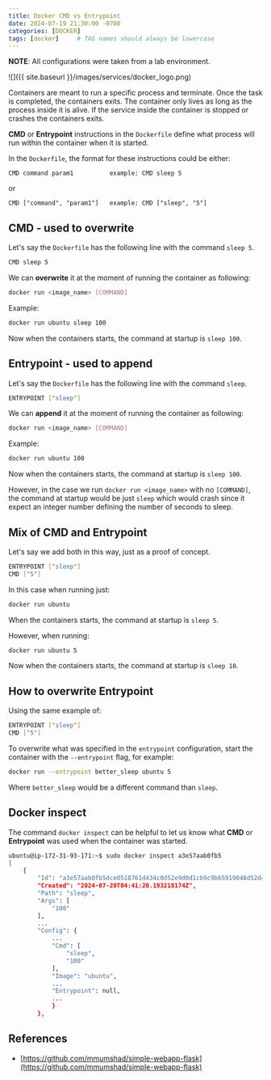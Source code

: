 ```yaml
---
title: Docker CMD vs Entrypoint
date: 2024-07-19 21:30:00 -0700
categories: [DOCKER]
tags: [docker]     # TAG names should always be lowercase
---
```


**NOTE**: All configurations were taken from a lab environment.

![]({{ site.baseurl }}/images/services/docker_logo.png)

Containers are meant to run a specific process and terminate. Once the task is completed, the containers exits. The container only lives as long as the process inside it is alive. If the service inside the container is stopped or crashes the containers exits.

**CMD** or **Entrypoint** instructions in the `Dockerfile` define what process will run within the container when it is started.

In the `Dockerfile`, the format for these instructions could be either:

```
CMD command param1          example: CMD sleep 5
```

or

```
CMD ["command", "param1"]   example: CMD ["sleep", "5"]
```

## CMD - used to overwrite

Let's say the `Dockerfile` has the following line with the command `sleep 5`.

```bash
CMD sleep 5
```

We can **overwrite** it at the moment of running the container as following:

```bash
docker run <image_name> [COMMAND]
```

Example:

```bash
docker run ubuntu sleep 100
```

Now when the containers starts, the command at startup is `sleep 100`. 

## Entrypoint - used to append

Let's say the `Dockerfile` has the following line with the command `sleep`.

```bash
ENTRYPOINT ["sleep"]
```

We can **append** it at the moment of running the container as following:

```bash
docker run <image_name> [COMMAND]
```

Example:

```bash
docker run ubuntu 100
```

Now when the containers starts, the command at startup is `sleep 100`. 

However, in the case we run `docker run <image_name>` with no `[COMMAND]`, the command at startup would be just `sleep` which would crash since it expect an integer number defining the number of seconds to sleep.

## Mix of CMD and Entrypoint

Let's say we add both in this way, just as a proof of concept.

```bash
ENTRYPOINT ["sleep"]
CMD ["5"]
```

In this case when running just:

```bash
docker run ubuntu
```

When the containers starts, the command at startup is `sleep 5`. 

However, when running:

```bash
docker run ubuntu 5
```

Now when the containers starts, the command at startup is `sleep 10`. 

## How to overwrite Entrypoint

Using the same example of:

```bash
ENTRYPOINT ["sleep"]
CMD ["5"]
```

To overwrite what was specified in the `entrypoint` configuration, start the container with the `--entrypoint` flag, for example:

```bash
docker run --entrypoint better_sleep ubuntu 5
```

Where `better_sleep` would be a different command than `sleep`.

## Docker inspect

The command `docker inspect` can be helpful to let us know what **CMD** or **Entrypoint** was used when the container was started.

```bash
ubuntu@ip-172-31-93-171:~$ sudo docker inspect a3e57aab0fb5
[
    {
        "Id": "a3e57aab0fb5dce0518761d434c0d52e9d0d1cb9c9b65919048d52d4ce89feac",
        "Created": "2024-07-20T04:41:20.193218174Z",
        "Path": "sleep",
        "Args": [
            "100"
        ],
        ...
        "Config": {
            ...
            "Cmd": [
                "sleep",
                "100"
            ],
            "Image": "ubuntu",
            ...
            "Entrypoint": null,
            ...
            }
        },
```

## References

- [https://github.com/mmumshad/simple-webapp-flask](https://github.com/mmumshad/simple-webapp-flask)